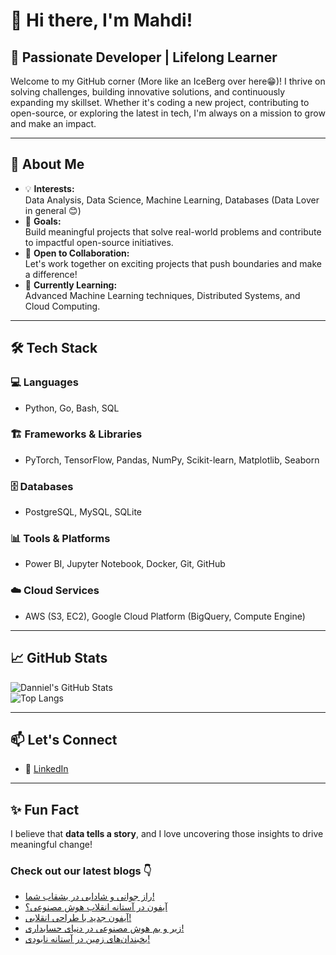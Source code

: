 # 👋 Hi there, I'm Mahdi!

## 🚀 Passionate Developer | Lifelong Learner

Welcome to my GitHub corner (More like an IceBerg over here😁)! I thrive on solving challenges, building innovative solutions, and continuously expanding my skillset. Whether it's coding a new project, contributing to open-source, or exploring the latest in tech, I'm always on a mission to grow and make an impact.

---

## 🌟 About Me

- 💡 **Interests:**  
  Data Analysis, Data Science, Machine Learning, Databases (Data Lover in general 😊)  
- 🎯 **Goals:**  
  Build meaningful projects that solve real-world problems and contribute to impactful open-source initiatives.  
- 🤝 **Open to Collaboration:**  
  Let's work together on exciting projects that push boundaries and make a difference!  
- 🌱 **Currently Learning:**  
  Advanced Machine Learning techniques, Distributed Systems, and Cloud Computing.  

---

## 🛠️ Tech Stack

### 💻 Languages  
- Python, Go, Bash, SQL  

### 🏗️ Frameworks & Libraries  
- PyTorch, TensorFlow, Pandas, NumPy, Scikit-learn, Matplotlib, Seaborn  

### 🗄️ Databases  
- PostgreSQL, MySQL, SQLite  

### 📊 Tools & Platforms  
- Power BI, Jupyter Notebook, Docker, Git, GitHub  

### ☁️ Cloud Services  
- AWS (S3, EC2), Google Cloud Platform (BigQuery, Compute Engine)  

---

## 📈 GitHub Stats  

![Danniel's GitHub Stats](https://github-readme-stats.vercel.app/api?username=Danniel4ev&show_icons=true&theme=radical)  
![Top Langs](https://github-readme-stats.vercel.app/api/top-langs/?username=Danniel4ev&layout=compact&theme=radical)  

---

## 📫 Let's Connect  

- 💼 [LinkedIn](https://www.linkedin.com/in/mahdi-yaghoubi-zadeh-26b442287/)

---

## ✨ Fun Fact  

I believe that **data tells a story**, and I love uncovering those insights to drive meaningful change!



### Check out our latest blogs 👇

<!-- BLOG-POST-LIST:START -->
- [راز جوانی و شادابی در بشقاب شما!](https://cyberuni.ir/blog/%D8%B1%D8%A7%D8%B2-%D8%AC%D9%88%D8%A7%D9%86%DB%8C-%D9%88-%D8%B4%D8%A7%D8%AF%D8%A7%D8%A8%DB%8C-%D8%AF%D8%B1-%D8%A8%D8%B4%D9%82%D8%A7%D8%A8-%D8%B4%D9%85%D8%A7/)
- [آیفون در آستانه انقلاب هوش مصنوعی؟](https://cyberuni.ir/blog/%D8%A2%DB%8C%D9%81%D9%88%D9%86-%D8%AF%D8%B1-%D8%A2%D8%B3%D8%AA%D8%A7%D9%86%D9%87-%D8%A7%D9%86%D9%82%D9%84%D8%A7%D8%A8-%D9%87%D9%88%D8%B4-%D9%85%D8%B5%D9%86%D9%88%D8%B9%DB%8C/)
- [آیفون جدید با طراحی انقلابی!](https://cyberuni.ir/blog/%D8%A2%DB%8C%D9%81%D9%88%D9%86-%D8%AC%D8%AF%DB%8C%D8%AF-%D8%A8%D8%A7-%D8%B7%D8%B1%D8%A7%D8%AD%DB%8C-%D8%A7%D9%86%D9%82%D9%84%D8%A7%D8%A8%DB%8C/)
- [زیر و بم هوش مصنوعی در دنیای حسابداری!](https://cyberuni.ir/blog/%D8%B2%DB%8C%D8%B1-%D9%88-%D8%A8%D9%85-%D9%87%D9%88%D8%B4-%D9%85%D8%B5%D9%86%D9%88%D8%B9%DB%8C-%D8%AF%D8%B1-%D8%AF%D9%86%DB%8C%D8%A7%DB%8C-%D8%AD%D8%B3%D8%A7%D8%A8%D8%AF%D8%A7%D8%B1%DB%8C/)
- [یخبندان‌های زمین در آستانه نابودی!](https://cyberuni.ir/blog/%DB%8C%D8%AE%D8%A8%D9%86%D8%AF%D8%A7%D9%86%D9%87%D8%A7%DB%8C-%D8%B2%D9%85%DB%8C%D9%86-%D8%AF%D8%B1-%D8%A2%D8%B3%D8%AA%D8%A7%D9%86%D9%87-%D9%86%D8%A7%D8%A8%D9%88%D8%AF%DB%8C/)
<!-- BLOG-POST-LIST:END -->
